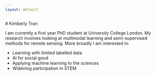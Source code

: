 ```yaml
---
layout: default
---
```


<div class="lead pretty-links">
# Kimberly Tran

I am currently a first year PhD student at University College London. My research involves looking at multimodal learning and semi-supervised methods for remote sensing. More broadly I am interested in:

* Learning with limited labelled data
* AI for social good
* Applying machine learning to the sciences
* Widening participation in STEM
</div>
